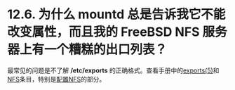 # 12.6. 为什么 mountd 总是告诉我它不能改变属性，而且我的 FreeBSD NFS 服务器上有一个糟糕的出口列表？

最常见的问题是不了解 **/etc/exports** 的正确格式。查看手册中的[exports(5)](https://www.freebsd.org/cgi/man.cgi?query=exports&sektion=5&format=html)和[NFS](https://docs.freebsd.org/en/books/handbook/#network-nfs)条目，特别是[配置NFS](https://docs.freebsd.org/en/books/handbook/#configuring-nfs)的部分。
